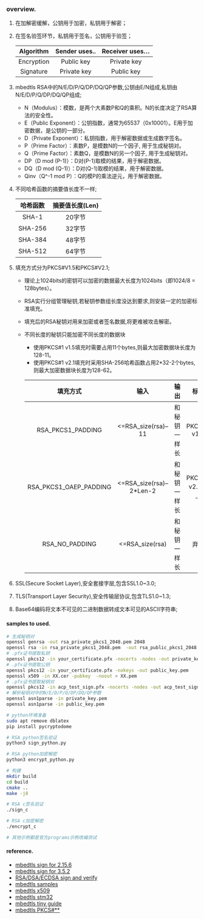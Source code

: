 ### overview.

1. 在加解密缓解，公钥用于加密，私钥用于解密；
2. 在签名验签环节，私钥用于签名，公钥用于验签；

    |Algorithm|Sender uses..|Receiver uses…|
    |:--:|:--:|:--:|
    |Encryption|Public key|Private key|
    |Signature|Private key|Public key|

3. mbedtls RSA中的N/E/D/P/Q/DP/DQ/QP参数,公钥由E/N组成,私钥由N/E/D/P/Q/DP/DQ/QP组成;
    - N（Modulus）：模数，是两个大素数P和Q的乘积。N的长度决定了RSA算法的安全性。
    - E（Public Exponent）：公钥指数，通常为65537（0x10001）。E用于加密数据，是公钥的一部分。
    - D（Private Exponent）：私钥指数，用于解密数据或生成数字签名。
    - P（Prime Factor）：素数P，是模数N的一个因子, 用于生成秘钥对。
    - Q（Prime Factor）：素数Q，是模数N的另一个因子, 用于生成秘钥对。
    - DP（D mod (P-1)）：D对(P-1)取模的结果，用于解密数据。
    - DQ（D mod (Q-1)）：D对(Q-1)取模的结果，用于解密数据。
    - Qinv（Q^-1 mod P）：Q的模P的乘法逆元，用于解密数据。

4. 不同哈希函数的摘要值长度不一样;

    |哈希函数|摘要值长度(Len)|
    |:--:|:--:|
    |SHA-1 | 20字节 |
    |SHA-256 | 32字节 |
    |SHA-384 | 48字节 |
    |SHA-512 | 64字节 |

5. 填充方式分为PKCS#V1.5和PKCS#V2.1;
    - 理论上1024bits的密钥可以加密的数据最大长度为1024bits（即1024/8 = 128bytes）。
    - RSA实行分组管理秘钥,若秘钥参数组长度没达到要求,则安装一定的加密标准填充。
    - 填充后的RSA秘钥对用来加密或者签名数据,将更难被攻击解密。
    - 不同长度的秘钥只能加密不同长度的数据块
        - 使用PKCS#1 v1.5填充时需要占用11个bytes,则最大加密数据块长度为128-11。
        - 使用PKCS#1 v2.1填充时采用SHA-256哈希函数占用2*32-2个bytes,则最大加密数据块长度为128-62。

        |填充方式|输入|输出|标准|
        |:--:|:--:|:--:|:--:|
        |RSA_PKCS1_PADDING | <=RSA_size(rsa)–11 | 和秘钥一样长 | PKCS#1 v1.5  |
        |RSA_PKCS1_OAEP_PADDING | <=RSA_size(rsa)–2*Len-2 | 和秘钥一样长 | PKCS#1 v2.0以上 |
        |RSA_NO_PADDING | <=RSA_size(rsa)  | 和秘钥一样长 | 弃用 |

6. SSL(Secure Socket Layer),安全套接字层,包含SSL1.0~3.0;
7. TLS(Transport Layer Security),安全传输层协议,包含TLS1.0~1.3;
8. Base64编码将文本不可见的二进制数据转成文本可见的ASCII字符串;
    
#### samples to used.

```sh
# 生成秘钥对
openssl genrsa -out rsa_private_pkcs1_2048.pem 2048
openssl rsa -in rsa_private_pkcs1_2048.pem  -out rsa_public_pkcs1_2048.pem -pubout -RSAPublicKey_out
# .pfx证书提取私钥
openssl pkcs12 -in your_certificate.pfx -nocerts -nodes -out private_key.pem
# .pfx证书提取公钥
openssl pkcs12 -in your_certificate.pfx -nokeys -out public_key.pem
openssl x509 -in XX.cer -pubkey  -noout > XX.pem
# .pfx证书提取秘钥对
openssl pkcs12 -in acp_test_sign.pfx -nocerts -nodes -out acp_test_sign.key
# 解析秘钥对中的N/E/D/P/Q/DP/DQ/QP参数
openssl asn1parse -in private_key.pem
openssl asn1parse -in public_key.pem

# python环境准备
sudo apt remove dblatex
pip install pycryptodome

# RSA python签名验证
python3 sign_python.py

# RSA python加密解密
python3 encrypt_python.py

# 构建
mkdir build
cd build
cmake ..
make -j8

# RSA c签名验证
./sign_c

# RSA c加密解密
./encrypt_c

# 其他示例都是官方programs示例改编测试
```

#### reference.

- [mbedtls sign for 2.15.6](https://blog.csdn.net/anjiyufei/article/details/135355292)
- [mbedtls sign for 3.5.2](https://blog.csdn.net/mickey2007/article/details/143663298)
- [RSA/DSA/ECDSA sign and verify](https://www.codeleading.com/article/41492545289/)
- [mbedtls samples](https://github.com/iotwuxi/iot_security.git)
- [mbedtls x509](https://blog.51cto.com/u_13640625/4905282)
- [mbedtls stm32](https://blog.csdn.net/duapple/article/details/127928082)
- [mbedtls tiny guide](https://github.com/Mbed-TLS/mbedtls/tree/development/configs)
- [mbedtls PKCS#**](https://www.cnblogs.com/SevensNight/p/18766180)